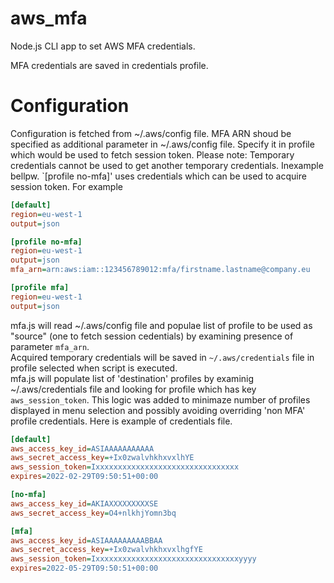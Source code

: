 # aws_mfa
Node.js CLI app to set AWS MFA credentials.  

MFA credentials are saved in credentials profile. 

# Configuration
Configuration is fetched from ~/.aws/config file.
MFA ARN shoud be specified as additional parameter in ~/.aws/config file.  Specify it in profile which would be used to fetch session token. Please note: Temporary credentials cannot be used to get another temporary credentials. Inexample bellpw. `[profile no-mfa]' uses credentials which can be used to acquire session token.
For example
```ini
[default]
region=eu-west-1
output=json

[profile no-mfa]
region=eu-west-1
output=json
mfa_arn=arn:aws:iam::123456789012:mfa/firstname.lastname@company.eu

[profile mfa]
region=eu-west-1
output=json
```

mfa.js will read ~/.aws/config file and populae list of profile to be used as "source" (one to fetch session cedentials) by examining presence of parameter `mfa_arn`.  
Acquired temporary credentials will be saved in `~/.aws/credentials` file in profile selected when script is executed.  
mfa.js will populate list of 'destination' profiles by examinig ~/.aws/credentials file and looking for profile which has key `aws_session_token`. This logic was added to minimaze number of profiles displayed in menu selection and possibly avoiding overriding 'non MFA' profile credentials. Here is example of credentials file.
```ini
[default]
aws_access_key_id=ASIAAAAAAAAAAA
aws_secret_access_key=+Ix0zwalvhkhxvxlhYE
aws_session_token=Ixxxxxxxxxxxxxxxxxxxxxxxxxxxxxxxx
expires=2022-02-29T09:50:51+00:00

[no-mfa]
aws_access_key_id=AKIAXXXXXXXXXSE
aws_secret_access_key=O4+nlkhjYomn3bq

[mfa]
aws_access_key_id=ASIAAAAAAAAABBAA
aws_secret_access_key=+Ix0zwalvhkhxvxlhgfYE
aws_session_token=Ixxxxxxxxxxxxxxxxxxxxxxxxxxxxxxxxyyyy
expires=2022-05-29T09:50:51+00:00
```
